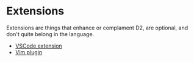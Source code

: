 # Extensions

Extensions are things that enhance or complament D2, are optional, and don't quite belong
in the language.

- [VSCode extension](/tour/vscode)
- [Vim plugin](/tour/vim)
